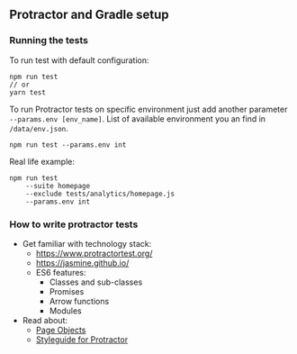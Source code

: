 ## Protractor and Gradle setup
### Running the tests
To run test with default configuration:
```
npm run test
// or
yarn test
```

To run Protractor tests on specific environment just add another parameter  `--params.env [env_name]`. List of available environment you an find in `/data/env.json`.
```
npm run test --params.env int
```
Real life example:
```
npm run test
    --suite homepage
    --exclude tests/analytics/homepage.js
    --params.env int
```

### How to write protractor tests
* Get familiar with technology stack:
    * https://www.protractortest.org/
    * https://jasmine.github.io/
    * ES6 features:
        * Classes and sub-classes
        * Promises
        * Arrow functions
        * Modules
* Read about:
    * [Page Objects](https://www.protractortest.org/#/page-objects)
    * [Styleguide for Protractor](https://github.com/CarmenPopoviciu/protractor-styleguide)

